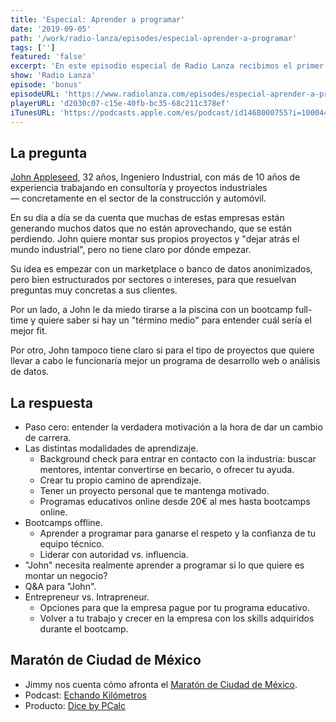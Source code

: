 ```yaml
---
title: 'Especial: Aprender a programar'
date: '2019-09-05'
path: '/work/radio-lanza/episodes/especial-aprender-a-programar'
tags: ['']
featured: 'false'
excerpt: 'En este episodio especial de Radio Lanza recibimos el primer email de nuestra audiencia. "John" nos pide consejo profesional para afrontar un cambio de carrera y moverse del sector industrial hacia lanzar sus propios proyectos en el mundo digital. "John" nos pregunta qué tipo de bootcamp cursar, si desarrollo web o data science. Nosotros nos cuestionamos si realmente un bootcamp es lo que necesita.'
show: 'Radio Lanza'
episode: 'bonus'
episodeURL: 'https://www.radiolanza.com/episodes/especial-aprender-a-programar'
playerURL: 'd2030c07-c15e-40fb-bc35-68c211c378ef'
iTunesURL: 'https://podcasts.apple.com/es/podcast/id1468000755?i=1000448625775'
---
```


## La pregunta

[John Appleseed](https://en.wikipedia.org/wiki/Johnny_Appleseed), 32 años, Ingeniero Industrial, con más de 10 años de experiencia trabajando en consultoría y proyectos industriales — concretamente en el sector de la construcción y automóvil.

En su día a día se da cuenta que muchas de estas empresas están generando muchos datos que no están aprovechando, que se están perdiendo. John quiere montar sus propios proyectos y "dejar atrás el mundo industrial", pero no tiene claro por dónde empezar.

Su idea es empezar con un marketplace o banco de datos anonimizados, pero bien estructurados por sectores o intereses, para que resuelvan preguntas muy concretas a sus clientes.

Por un lado, a John le da miedo tirarse a la piscina con un bootcamp full-time y quiere saber si hay un "término medio" para entender cuál sería el mejor fit.

Por otro, John tampoco tiene claro si para el tipo de proyectos que quiere llevar a cabo le funcionaría mejor un programa de desarrollo web o análisis de datos.

## La respuesta

- Paso cero: entender la verdadera motivación a la hora de dar un cambio de carrera.
- Las distintas modalidades de aprendizaje.
  - Background check para entrar en contacto con la industria: buscar mentores, intentar convertirse en becario, o ofrecer tu ayuda.
  - Crear tu propio camino de aprendizaje.
  - Tener un proyecto personal que te mantenga motivado.
  - Programas educativos online desde 20€ al mes hasta bootcamps online.
- Bootcamps offline.
  - Aprender a programar para ganarse el respeto y la confianza de tu equipo técnico.
  - Liderar con autoridad vs. influencia.
- "John" necesita realmente aprender a programar si lo que quiere es montar un negocio?
- Q&A para "John".
- Entrepreneur vs. Intrapreneur.
  - Opciones para que la empresa pague por tu programa educativo.
  - Volver a tu trabajo y crecer en la empresa con los skills adquiridos durante el bootcamp.

## Maratón de Ciudad de México

- Jimmy nos cuenta cómo afronta el [Maratón de Ciudad de México](https://www.instagram.com/p/B1gqk18BBo3/).
- Podcast: [Echando Kilómetros](https://podcasts.apple.com/us/podcast/echando-kilómetros-conversaciones-sobre-running-natación/id1086788711)
- Producto: [Dice by PCalc](https://www.pcalc.com/dice/index.html)
